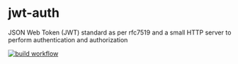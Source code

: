 # jwt-auth
JSON Web Token (JWT) standard as per rfc7519 and a small HTTP server to perform authentication and authorization

[![build workflow](https://github.com/b1ron/jwt-auth/actions/workflows/build.yml/badge.svg)](https://github.com/b1ron/jwt-auth/actions)
